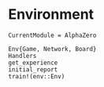# Environment

```@meta
CurrentModule = AlphaZero
```

```@docs
Env{Game, Network, Board}
Handlers
get_experience
initial_report
train!(env::Env)
```
